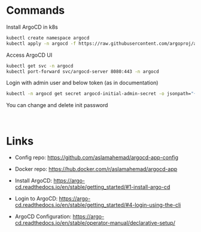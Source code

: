 # Commands

Install ArgoCD in k8s

```bash
kubectl create namespace argocd
kubectl apply -n argocd -f https://raw.githubusercontent.com/argoproj/argo-cd/stable/manifests/install.yaml
```
Access ArgoCD UI

```bash
kubectl get svc -n argocd
kubectl port-forward svc/argocd-server 8080:443 -n argocd
```

Login with admin user and below token (as in documentation)

```bash
kubectl -n argocd get secret argocd-initial-admin-secret -o jsonpath="{.data.password}" | base64 --decode && echo
```

You can change and delete init password

</br>

# Links

* Config repo: https://github.com/aslamahemad/argocd-app-config

* Docker repo: https://hub.docker.com/r/aslamahemad/argocd-app

* Install ArgoCD: https://argo-cd.readthedocs.io/en/stable/getting_started/#1-install-argo-cd

* Login to ArgoCD: https://argo-cd.readthedocs.io/en/stable/getting_started/#4-login-using-the-cli

* ArgoCD Configuration: https://argo-cd.readthedocs.io/en/stable/operator-manual/declarative-setup/

